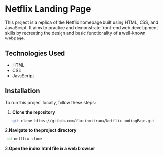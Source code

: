 # Netflix Landing Page

This project is a replica of the Netflix homepage built using HTML, CSS, and JavaScript. It aims to practice and demonstrate front-end web development skills by recreating the design and basic functionality of a well-known webpage.

## Technologies Used

- HTML
- CSS
- JavaScript 

## Installation

To run this project locally, follow these steps:

1. **Clone the repository**
   ```sh
   git clone https://github.com/florinmitrana/NetflixLandingPage.git
   ```
2.**Navigate to the project directory**
  ```sh
   cd netflix-clone
```
3.**Open the index.html file in a web browser**
